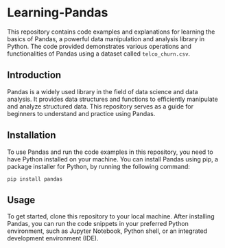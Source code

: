 # Learning-Pandas
 


This repository contains code examples and explanations for learning the basics of Pandas, a powerful data manipulation and analysis library in Python. The code provided demonstrates various operations and functionalities of Pandas using a dataset called `telco_churn.csv`.


## Introduction
Pandas is a widely used library in the field of data science and data analysis. It provides data structures and functions to efficiently manipulate and analyze structured data. This repository serves as a guide for beginners to understand and practice using Pandas.

## Installation
To use Pandas and run the code examples in this repository, you need to have Python installed on your machine. You can install Pandas using pip, a package installer for Python, by running the following command:

```shell
pip install pandas
```

## Usage
To get started, clone this repository to your local machine. After installing Pandas, you can run the code snippets in your preferred Python environment, such as Jupyter Notebook, Python shell, or an integrated development environment (IDE).

